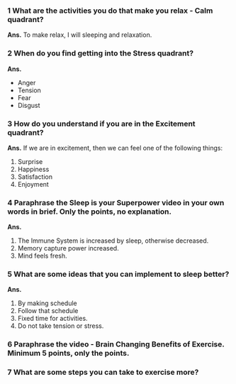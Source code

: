 ### 1 What are the activities you do that make you relax - Calm quadrant?

**Ans.** To make relax, I will sleeping and relaxation.

### 2 When do you find getting into the Stress quadrant?

**Ans.**
- Anger
- Tension
- Fear
- Disgust

### 3 How do you understand if you are in the Excitement quadrant?
**Ans.** If we are in excitement, then we can feel one of the following things:
1. Surprise
2. Happiness
3. Satisfaction
4. Enjoyment

### 4 Paraphrase the Sleep is your Superpower video in your own words in brief. Only the points, no explanation.
**Ans.**
1. The Immune System is increased by sleep, otherwise decreased.
2. Memory capture power increased.
3. Mind feels fresh.

### 5 What are some ideas that you can implement to sleep better?
**Ans.**
1. By making schedule
2. Follow that schedule
3. Fixed time for activities.
4. Do not take tension or stress.

### 6 Paraphrase the video - Brain Changing Benefits of Exercise. Minimum 5 points, only the points.

### 7 What are some steps you can take to exercise more?
